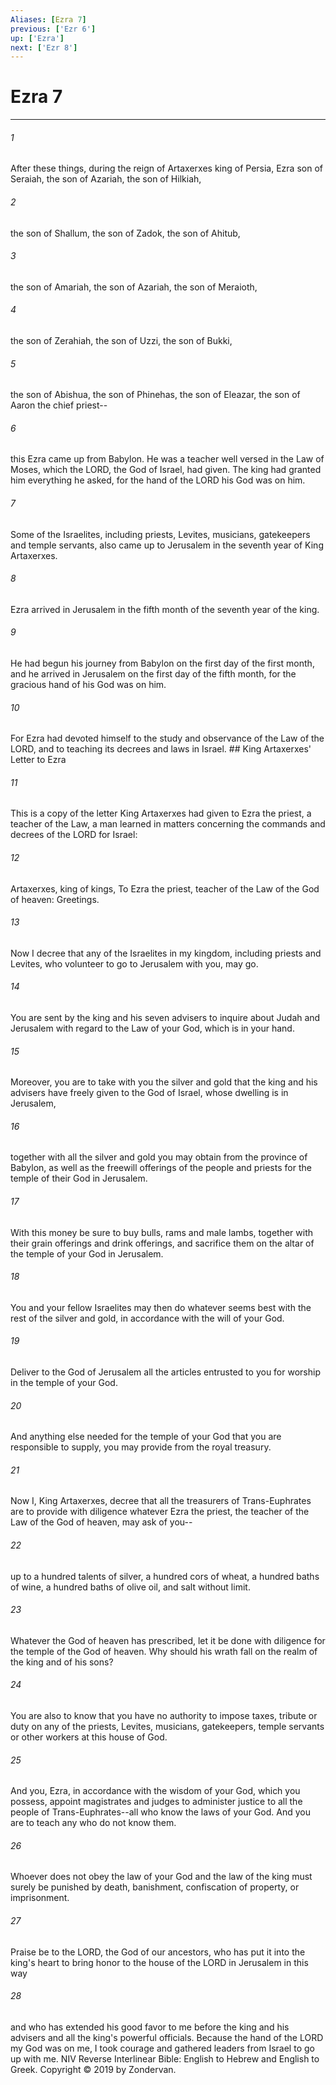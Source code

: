 ```yaml
---
Aliases: [Ezra 7]
previous: ['Ezr 6']
up: ['Ezra']
next: ['Ezr 8']
---
```

# Ezra 7

***


###### 1 
After these things, during the reign of Artaxerxes king of Persia, Ezra son of Seraiah, the son of Azariah, the son of Hilkiah, 

###### 2 
the son of Shallum, the son of Zadok, the son of Ahitub, 

###### 3 
the son of Amariah, the son of Azariah, the son of Meraioth, 

###### 4 
the son of Zerahiah, the son of Uzzi, the son of Bukki, 

###### 5 
the son of Abishua, the son of Phinehas, the son of Eleazar, the son of Aaron the chief priest-- 

###### 6 
this Ezra came up from Babylon. He was a teacher well versed in the Law of Moses, which the LORD, the God of Israel, had given. The king had granted him everything he asked, for the hand of the LORD his God was on him. 

###### 7 
Some of the Israelites, including priests, Levites, musicians, gatekeepers and temple servants, also came up to Jerusalem in the seventh year of King Artaxerxes. 

###### 8 
Ezra arrived in Jerusalem in the fifth month of the seventh year of the king. 

###### 9 
He had begun his journey from Babylon on the first day of the first month, and he arrived in Jerusalem on the first day of the fifth month, for the gracious hand of his God was on him. 

###### 10 
For Ezra had devoted himself to the study and observance of the Law of the LORD, and to teaching its decrees and laws in Israel. ## King Artaxerxes' Letter to Ezra 

###### 11 
This is a copy of the letter King Artaxerxes had given to Ezra the priest, a teacher of the Law, a man learned in matters concerning the commands and decrees of the LORD for Israel: 

###### 12 
Artaxerxes, king of kings, To Ezra the priest, teacher of the Law of the God of heaven: Greetings. 

###### 13 
Now I decree that any of the Israelites in my kingdom, including priests and Levites, who volunteer to go to Jerusalem with you, may go. 

###### 14 
You are sent by the king and his seven advisers to inquire about Judah and Jerusalem with regard to the Law of your God, which is in your hand. 

###### 15 
Moreover, you are to take with you the silver and gold that the king and his advisers have freely given to the God of Israel, whose dwelling is in Jerusalem, 

###### 16 
together with all the silver and gold you may obtain from the province of Babylon, as well as the freewill offerings of the people and priests for the temple of their God in Jerusalem. 

###### 17 
With this money be sure to buy bulls, rams and male lambs, together with their grain offerings and drink offerings, and sacrifice them on the altar of the temple of your God in Jerusalem. 

###### 18 
You and your fellow Israelites may then do whatever seems best with the rest of the silver and gold, in accordance with the will of your God. 

###### 19 
Deliver to the God of Jerusalem all the articles entrusted to you for worship in the temple of your God. 

###### 20 
And anything else needed for the temple of your God that you are responsible to supply, you may provide from the royal treasury. 

###### 21 
Now I, King Artaxerxes, decree that all the treasurers of Trans-Euphrates are to provide with diligence whatever Ezra the priest, the teacher of the Law of the God of heaven, may ask of you-- 

###### 22 
up to a hundred talents of silver, a hundred cors of wheat, a hundred baths of wine, a hundred baths of olive oil, and salt without limit. 

###### 23 
Whatever the God of heaven has prescribed, let it be done with diligence for the temple of the God of heaven. Why should his wrath fall on the realm of the king and of his sons? 

###### 24 
You are also to know that you have no authority to impose taxes, tribute or duty on any of the priests, Levites, musicians, gatekeepers, temple servants or other workers at this house of God. 

###### 25 
And you, Ezra, in accordance with the wisdom of your God, which you possess, appoint magistrates and judges to administer justice to all the people of Trans-Euphrates--all who know the laws of your God. And you are to teach any who do not know them. 

###### 26 
Whoever does not obey the law of your God and the law of the king must surely be punished by death, banishment, confiscation of property, or imprisonment. 

###### 27 
Praise be to the LORD, the God of our ancestors, who has put it into the king's heart to bring honor to the house of the LORD in Jerusalem in this way 

###### 28 
and who has extended his good favor to me before the king and his advisers and all the king's powerful officials. Because the hand of the LORD my God was on me, I took courage and gathered leaders from Israel to go up with me. NIV Reverse Interlinear Bible: English to Hebrew and English to Greek. Copyright © 2019 by Zondervan.
